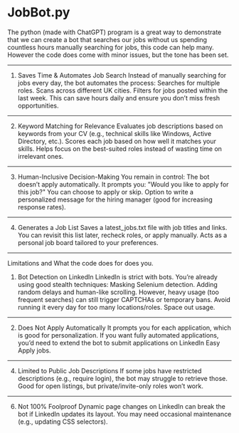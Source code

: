 # JobBot.py
The python (made with ChatGPT) program is a great way to demonstrate that we can create a bot that searches our jobs without us spending countless hours manually searching for jobs, this code can help many. However the code does come with minor issues, but the tone has been set.

----------------------------------------------------------------------------------------------------------------------------------------------------------------------------------------------------
1. Saves Time & Automates Job Search
Instead of manually searching for jobs every day, the bot automates the process:
Searches for multiple roles.
Scans across different UK cities.
Filters for jobs posted within the last week.
This can save hours daily and ensure you don’t miss fresh opportunities.

----------------------------------------------------------------------------------------------------------------------------------------------------------------------------------------------------
2. Keyword Matching for Relevance
Evaluates job descriptions based on keywords from your CV (e.g., technical skills like Windows, Active Directory, etc.).
Scores each job based on how well it matches your skills.
Helps focus on the best-suited roles instead of wasting time on irrelevant ones.

----------------------------------------------------------------------------------------------------------------------------------------------------------------------------------------------------
3. Human-Inclusive Decision-Making
You remain in control: The bot doesn’t apply automatically.
It prompts you:
"Would you like to apply for this job?"
You can choose to apply or skip.
Option to write a personalized message for the hiring manager (good for increasing response rates).

----------------------------------------------------------------------------------------------------------------------------------------------------------------------------------------------------
4. Generates a Job List
Saves a latest_jobs.txt file with job titles and links.
You can revisit this list later, recheck roles, or apply manually.
Acts as a personal job board tailored to your preferences.

____________________________________________________________________________________________________________________________________________________________________________________________________
Limitations and What the code does for does you.

1. Bot Detection on LinkedIn
LinkedIn is strict with bots. You’re already using good stealth techniques:
Masking Selenium detection.
Adding random delays and human-like scrolling.
However, heavy usage (too frequent searches) can still trigger CAPTCHAs or temporary bans.
Avoid running it every day for too many locations/roles. Space out usage.

----------------------------------------------------------------------------------------------------------------------------------------------------------------------------------------------------
2. Does Not Apply Automatically
It prompts you for each application, which is good for personalization.
If you want fully automated applications, you’d need to extend the bot to submit applications on LinkedIn Easy Apply jobs.

----------------------------------------------------------------------------------------------------------------------------------------------------------------------------------------------------
4. Limited to Public Job Descriptions
If some jobs have restricted descriptions (e.g., require login), the bot may struggle to retrieve those.
Good for open listings, but private/invite-only roles won’t work.

----------------------------------------------------------------------------------------------------------------------------------------------------------------------------------------------------
6. Not 100% Foolproof
Dynamic page changes on LinkedIn can break the bot if LinkedIn updates its layout.
You may need occasional maintenance (e.g., updating CSS selectors).

